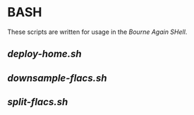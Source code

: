 # BASH

These scripts are written for usage in the *Bourne Again SHell*.

## *deploy-home.sh*

## *downsample-flacs.sh*

## *split-flacs.sh*
